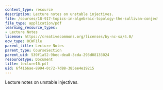 ```yaml
---
content_type: resource
description: Lecture notes on unstable injectives.
file: /courses/18-917-topics-in-algebraic-topology-the-sullivan-conjecture-fall-2007/6f4166ae89940c727d88385ee4e19215_lecture16.pdf
file_type: application/pdf
learning_resource_types:
- Lecture Notes
license: https://creativecommons.org/licenses/by-nc-sa/4.0/
ocw_type: OCWFile
parent_title: Lecture Notes
parent_type: CourseSection
parent_uid: 539f1a52-9bec-dea8-3cda-293d08133024
resourcetype: Document
title: lecture16.pdf
uid: 6f4166ae-8994-0c72-7d88-385ee4e19215
---
```

Lecture notes on unstable injectives.